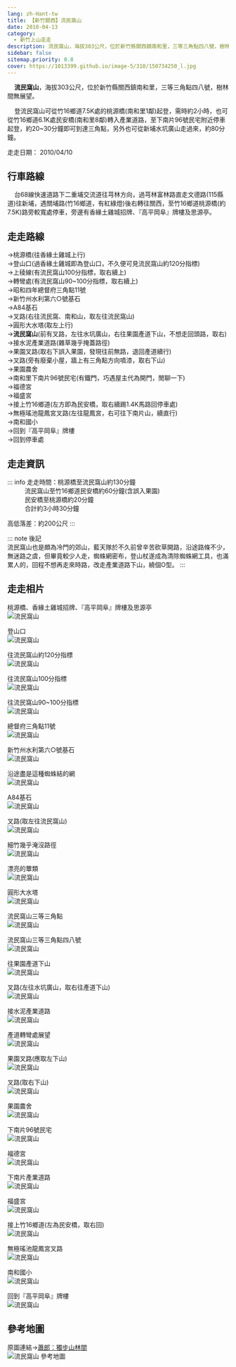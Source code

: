 ```yaml
---
lang: zh-Hant-tw
title: 【新竹關西】流民窩山
date: 2010-04-13
category: 
  - 新竹上山走走
description: 流民窩山，海拔303公尺，位於新竹縣關西鎮南和里，三等三角點四八號，樹林間無展望。 登流民窩山可從竹16鄉道7.5K處的桃源橋(南和里1鄰)起登，需時約2小時，也可從竹16鄉道6.1K處民安橋(南和里8鄰)轉入產業道路，至下南片96號民宅附近停車起登，約20~30分鐘即可到達三角點，另外也可從新埔水坑廣山走過來，約80分鐘。
sidebar: false
sitemap.priority: 0.8
cover: https://1013399.github.io/image-5/310/150734250_l.jpg
---
```


    **流民窩山**，海拔303公尺，位於新竹縣關西鎮南和里，三等三角點四八號，樹林間無展望。  

    登流民窩山可從竹16鄉道7.5K處的桃源橋(南和里1鄰)起登，需時約2小時，也可從竹16鄉道6.1K處民安橋(南和里8鄰)轉入產業道路，至下南片96號民宅附近停車起登，約20~30分鐘即可到達三角點，另外也可從新埔水坑廣山走過來，約80分鐘。

<!-- more -->

走走日期： 2010/04/10

## 行車路線
    台68線快速道路下二重埔交流道往芎林方向，過芎林富林路直走文德路(115縣道)往新埔，遇關埔路(竹16鄉道，有紅綠燈)後右轉往關西，至竹16鄉道桃源橋(約7.5K)路旁較寬處停車，旁邊有香緣土雞城招牌、『高平岡阜』牌樓及思源亭。

## 走走路線
→桃源橋(往香緣土雞城上行)  
→登山口(過香緣土雞城即為登山口，不久便可見流民窩山約120分指標)  
→上稜線(有流民窩山100分指標，取右續上)  
→轉彎處(有流民窩山90~100分指標，取右續上)  
→昭和四年總督府三角點11號  
→新竹州水利第六○號基石  
→A84基石  
→叉路(右往流民窩、南和山，取左往流民窩山)  
→圓形大水塔(取左上行)  
→**流民窩山**(前有叉路，左往水坑廣山，右往果園產道下山，不想走回頭路，取右)  
→接水泥產業道路(雜草幾乎掩蓋路徑)  
→果園叉路(取右下誤入果園，發現往前無路，退回產道續行)  
→叉路(旁有廢棄小屋，牆上有三角點方向噴漆，取右下山)  
→果園農舍  
→南和里下南片96號民宅(有鐵門，巧遇屋主代為開門，閒聊一下)  
→福德宮  
→福盛宮  
→接上竹16鄉道(左方即為民安橋，取右續踢1.4K馬路回停車處)  
→無極瑤池龍鳳宮叉路(左往龍鳳宮，右可往下南片山，續直行)  
→南和國小  
→回到『高平岡阜』牌樓  
→回到停車處


## 走走資訊
::: info
走走時間：桃源橋至流民窩山約130分鐘  
          流民窩山至竹16鄉道民安橋約60分鐘(含誤入果園)  
          民安橋至桃源橋約20分鐘  
          合計約3小時30分鐘

高低落差：約200公尺
:::

::: note 後記  
流民窩山也是頗為冷門的郊山，藍天隊於不久前曾辛苦砍草開路，沿途路條不少，無迷路之虞，但畢竟較少人走，蜘蛛網密布，登山杖遂成為清除蜘蛛網工具，也滿累人的，回程不想再走來時路，改走產業道路下山，繞個O型。
:::

## 走走相片

桃源橋、香緣土雞城招牌、『高平岡阜』牌樓及思源亭  
![流民窩山](https://1013399.github.io/image-5/310/150733053_l.jpg)

登山口  
![流民窩山](https://1013399.github.io/image-5/310/150733068_l.jpg)

往流民窩山約120分指標  
![流民窩山](https://1013399.github.io/image-5/310/150733081_l.jpg)

往流民窩山100分指標  
![流民窩山](https://1013399.github.io/image-5/310/150733097_l.jpg)

往流民窩山90~100分指標  
![流民窩山](https://1013399.github.io/image-5/310/150733176_l.jpg)

總督府三角點11號  
![流民窩山](https://1013399.github.io/image-5/310/150733190_l.jpg)

新竹州水利第六○號基石  
![流民窩山](https://1013399.github.io/image-5/310/150733206_l.jpg)

沿途盡是這種蜘蛛結的網  
![流民窩山](https://1013399.github.io/image-5/310/150733281_l.jpg)

A84基石  
![流民窩山](https://1013399.github.io/image-5/310/150733441_l.jpg)

叉路(取左往流民窩山)  
![流民窩山](https://1013399.github.io/image-5/310/150733623_l.jpg)

細竹幾乎淹沒路徑  
![流民窩山](https://1013399.github.io/image-5/310/150733898_l.jpg)

漂亮的蕈類  
![流民窩山](https://1013399.github.io/image-5/310/150733919_l.jpg)

圓形大水塔  
![流民窩山](https://1013399.github.io/image-5/310/150733925_l.jpg)

流民窩山三等三角點  
![流民窩山](https://1013399.github.io/image-5/310/150733931_l.jpg)

流民窩山三等三角點四八號  
![流民窩山](https://1013399.github.io/image-5/310/150733937_l.jpg)

往果園產道下山  
![流民窩山](https://1013399.github.io/image-5/310/150734067_l.jpg)

叉路(左往水坑廣山，取右往產道下山)  
![流民窩山](https://1013399.github.io/image-5/310/150734086_l.jpg)

接水泥產業道路  
![流民窩山](https://1013399.github.io/image-5/310/150734241_l.jpg)

產道轉彎處展望  
![流民窩山](https://1013399.github.io/image-5/310/150734250_l.jpg)

果園叉路(應取左下山)  
![流民窩山](https://1013399.github.io/image-5/310/150734316_l.jpg)

叉路(取右下山)  
![流民窩山](https://1013399.github.io/image-5/310/150734346_l.jpg)

果園農舍  
![流民窩山](https://1013399.github.io/image-5/310/150734386_l.jpg)

下南片96號民宅  
![流民窩山](https://1013399.github.io/image-5/310/150734525_l.jpg)

福德宮  
![流民窩山](https://1013399.github.io/image-5/310/150734704_l.jpg)

下南片產業道路  
![流民窩山](https://1013399.github.io/image-5/310/150734722_l.jpg)

福盛宮  
![流民窩山](https://1013399.github.io/image-5/310/150734738_l.jpg)

接上竹16鄉道(左為民安橋，取右回)  
![流民窩山](https://1013399.github.io/image-5/310/150734747_l.jpg)

無極瑤池龍鳳宮叉路  
![流民窩山](https://1013399.github.io/image-5/310/150734770_l.jpg)

南和國小  
![流民窩山](https://1013399.github.io/image-5/310/150734851_l.jpg)

回到『高平岡阜』牌樓  
![流民窩山](https://1013399.github.io/image-5/310/150733005_l.jpg)

## 參考地圖
原圖連結→[蕭郎：獨步山林間](http://www.yougoipay.com/kenny/w918/index.htm)  
![流民窩山 參考地圖](https://1013399.github.io/image-5/310/150735372_l.jpg)